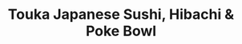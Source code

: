 ---
layout: place
title: "Touka Japanese Sushi, Hibachi & Poke Bowl"
permalink: /new-york/east-aurora/touka-japanese-sushi-hibachi-poke-bowl.html
stateAbbr: NY
stateName: New York
cityName: East Aurora
seo:
  name: "Touka Japanese Sushi, Hibachi & Poke Bowl"
  type: Restaurant
  links: http://www.toukabuffalo.com/
description: "Looking for sushi in East Aurora, New York? Check out Touka Japanese Sushi, Hibachi & Poke Bowl for a delightful Japanese dining experience. Enjoy a variety ..."
place_id: ChIJF8rSYeqn04kRg0xeDLzH52k
photos:
  - name: >-
      places/ChIJF8rSYeqn04kRg0xeDLzH52k/photos/AeeoHcLFWq2fk028myz3hbOuoK9bcT7fAHVuUnfQSfr6Vq-9HlUpBhpR6awxyCTd83ybXYBdqituxrMaSRggDiw5S5pO4VDZkX8n-EF71ddpQwU_AmufmKJ-CtJ77GjoMO_JgP6SjQ4T-7oTx0JENMrhtNrDiFKctfQlGnph96-Xc6xp3dVqYqp3tBFeJmjG4oKH1anRXy0uAADdZefgDd6SXy8ihthjnI5Iv8dw5ZIIQ9j_uZOXjTALHKDvl6D5FFezPcPZUkiGLLtF1hNRwo3mxbg1ScutuKDZhl_mH2c_DlbhukQxrFNniWVchXjyJTcrnHpvL7D1wJu6L55Mj4UN4NUBNVwwN8YuZ-m5S-mhTz7d2OckbdrVi7oMuKG_5Jipc9Um7z7RMX1DLmibtG31rDriuH5F85e0oZwfw8H6IyV0Rw
    widthPx: 4032
    heightPx: 2268
    authorAttributions:
      - displayName: Joel B
        uri: https://maps.google.com/maps/contrib/113337875822638439424
        photoUri: >-
          https://lh3.googleusercontent.com/a-/ALV-UjUwSOwuCJEBQJl0YMSr9jZrjICKcdrx_BHsmiNQjZcbMBSEH37_lA=s100-p-k-no-mo
    flagContentUri: >-
      https://www.google.com/local/imagery/report/?cb_client=maps_api_places.places_api&image_key=!1e10!2sCIHM0ogKEICAgIDy5uykaQ&hl=en-US
    googleMapsUri: >-
      https://www.google.com/maps/place//data=!3m4!1e2!3m2!1sCIHM0ogKEICAgIDy5uykaQ!2e10!4m2!3m1!1s0x89d3a7ea61d2ca17:0x69e7c7bc0c5e4c83
  - name: >-
      places/ChIJF8rSYeqn04kRg0xeDLzH52k/photos/AeeoHcJcJxXCxQqOJS8fkdkB8Gn7gKqM8SLrNYt_5d0FGMR6Q91LxcuJ7KSbslTDvzHTC-5KVz8ELwvpebdo5sDsu-pGbCP8IY8jN2KeEqNIgD-1Nlm-m7cWL5CQkMXlF6YZ61u-s5VmSoQW6vr8h1bWBBbgmvvbQ8gNNc_KRgz0HXnk8UtjJ_GAoHn2B54vphkdBlzz86nqz6DfIhNKOXlhNa9Vkos-afxBfo3mTbgnNCrL9ldoMVdNvA_OCQCq0Wt4eMsF2JI5I7VMENnKRwIM1q5YuZYU_soZ-QT3YBnjxW-BHcQxPCcmieYDqJhpHdutEIHO7mtASPSsCBy7He7TQUAC41eqXQBV6Djm4AbsCsFQ8dsoY-VpxdMvfpMjWVr5XtSJz-agNvXIyEP0hSjPCzLkK-ipZfFPmuTRAYYPTWkycRR4
    widthPx: 3000
    heightPx: 2000
    authorAttributions:
      - displayName: PETER LIN
        uri: https://maps.google.com/maps/contrib/111254593565568690154
        photoUri: >-
          https://lh3.googleusercontent.com/a-/ALV-UjV6Gb87nYklVToUXlEfjp7V2xC400Cx9UXX5SxJSz_FyA3Lu1d9=s100-p-k-no-mo
    flagContentUri: >-
      https://www.google.com/local/imagery/report/?cb_client=maps_api_places.places_api&image_key=!1e10!2sCIHM0ogKEICAgICi3pX_qQE&hl=en-US
    googleMapsUri: >-
      https://www.google.com/maps/place//data=!3m4!1e2!3m2!1sCIHM0ogKEICAgICi3pX_qQE!2e10!4m2!3m1!1s0x89d3a7ea61d2ca17:0x69e7c7bc0c5e4c83
  - name: >-
      places/ChIJF8rSYeqn04kRg0xeDLzH52k/photos/AeeoHcKRbllOz7LhGMiFjPhdpAF8kapGVuzZn6LywH_WZDcuk0CNdCuanWo2g-G761rLzJR6mmmGzcQrqVxyZq-H5tch3XmZD8a12LseYU3ydOU8hGHZCPIDzr1fKEXyqLQsCHFrbIh7vie-P1IBvROqbiweQfjs6dfYvLgvjUyO-pf8U18giZJyQuXyfOTEMOa-4kANtDVKkNeGV0GMnKr9E2xw1QFPK7fa1_TcC6jPZQOv9ncuOqy31HJeBGtxw5LBW4jcLYFXxMgk_pZaB7J5MUFjuxZLhWJ4pRAqih4_AUsoKA
    widthPx: 658
    heightPx: 931
    authorAttributions:
      - displayName: Touka Japanese Sushi, Hibachi & Poke Bowl
        uri: https://maps.google.com/maps/contrib/111318437991118116036
        photoUri: >-
          https://lh3.googleusercontent.com/a/ACg8ocLl_K9nqvMmRK7YX7nT2fkNCUn2grI5aRg-O8cgwE0buh7Np4U=s100-p-k-no-mo
    flagContentUri: >-
      https://www.google.com/local/imagery/report/?cb_client=maps_api_places.places_api&image_key=!1e10!2sAF1QipPtoj-Jg_Q-L2se89gy9esIfUVJH4tsgdO5MFg8&hl=en-US
    googleMapsUri: >-
      https://www.google.com/maps/place//data=!3m4!1e2!3m2!1sAF1QipPtoj-Jg_Q-L2se89gy9esIfUVJH4tsgdO5MFg8!2e10!4m2!3m1!1s0x89d3a7ea61d2ca17:0x69e7c7bc0c5e4c83
  - name: >-
      places/ChIJF8rSYeqn04kRg0xeDLzH52k/photos/AeeoHcJaezNiExFGDEe81TFhtM5VzA5u9avjCciIZhGi8WD-DEbUTmLI4WguL9esrOeOAcCxfw4meWncGQHn_AwuH1gp_mRBZiF3xoALSQZBada8KMn8NPzGJfYmlIq5jDnZRgCzbNQCaC-_GraOunkyL0phtk8VtX2DmBWoYIGMLEBnzFpQF0rEJyaFsV43SDAlUqafT1wH_DBjBljEK_U9ksF90bPUqOkRMv2YYaRJxPZ3sjHt2pz7m0p9KHe921OgE9YHYbOw87u9gyZXZXqJbEDPpgRo29EkhAD4p-4SVTMltdin-TXs4_Yvcw-Or8LCLUTDmrnK-B1l44-ALf92ndSNdaCyz_sjazCwHW_Oz2bhZTTdmYjfI8fo1SNKtBwsqF4YHrhsrxD0-5n0Q9VlXj3iZVFpUsyRfxl4E25waPYpljE
    widthPx: 4032
    heightPx: 2268
    authorAttributions:
      - displayName: Joel B
        uri: https://maps.google.com/maps/contrib/113337875822638439424
        photoUri: >-
          https://lh3.googleusercontent.com/a-/ALV-UjUwSOwuCJEBQJl0YMSr9jZrjICKcdrx_BHsmiNQjZcbMBSEH37_lA=s100-p-k-no-mo
    flagContentUri: >-
      https://www.google.com/local/imagery/report/?cb_client=maps_api_places.places_api&image_key=!1e10!2sCIHM0ogKEICAgIDy5uyExQE&hl=en-US
    googleMapsUri: >-
      https://www.google.com/maps/place//data=!3m4!1e2!3m2!1sCIHM0ogKEICAgIDy5uyExQE!2e10!4m2!3m1!1s0x89d3a7ea61d2ca17:0x69e7c7bc0c5e4c83
  - name: >-
      places/ChIJF8rSYeqn04kRg0xeDLzH52k/photos/AeeoHcIhJqrgDt9OtZpCN607aNniTi2vSy99sCEeowB_iQNRjYuKMUXiYya8Hd4TGrJNDNgz2xE4GmaBPQEyK3iCD7aqkrxKByeXMo9K_ObnzJQrxjGrmFbpQmzYRd97BZjRO97EXZlVlbujchahRVuWjVzR7-wCjvdhYxY3viWx-Oeh3FZIThSmND8DfJRUktyP8Vp51AwTMgtPjhe5LDBooM0GUc940Ej7jI7O_ECwQTFAvrLOTJaaLK-PDZNFx3hBn3JEM8bNg3W7OEXrZuSUxUykkQXDCa2Cu0Big2jNa5wWuvxcIY-FqS5R5FzytSUuvF5jWFBGv0-guGIHlY1wz_iyN5ecwUniRZEJiYDHXlxD9lCGeM4LJJ9FyCD-KaO4-TV2ml52LWfBvrfMQ2LA-ogsPLk9xfl6TkSQm3IaIHoMxg
    widthPx: 3024
    heightPx: 4032
    authorAttributions:
      - displayName: Tim Schosek
        uri: https://maps.google.com/maps/contrib/104959312271591917648
        photoUri: >-
          https://lh3.googleusercontent.com/a/ACg8ocJ8umEY6zg32YVI6TnuDQOfgt_eceNaTVgE8w0t3cghTliuhmc=s100-p-k-no-mo
    flagContentUri: >-
      https://www.google.com/local/imagery/report/?cb_client=maps_api_places.places_api&image_key=!1e10!2sCIHM0ogKEICAgICeitmaNQ&hl=en-US
    googleMapsUri: >-
      https://www.google.com/maps/place//data=!3m4!1e2!3m2!1sCIHM0ogKEICAgICeitmaNQ!2e10!4m2!3m1!1s0x89d3a7ea61d2ca17:0x69e7c7bc0c5e4c83
  - name: >-
      places/ChIJF8rSYeqn04kRg0xeDLzH52k/photos/AeeoHcK6iqJhGS-EhqHLpfYrx_qgfV0YXlAN2SEeJQM76ofuqSaKWlLeyCVP5nD-SFpD5rb7eWG52LEqw6S8PGKdUjhILWPEbx0vVuFr2RObCBa1DQyPNTzXQRSbu9Q8hA2_hnYQyZJ5dS1Aemn9a6wseg7gKS7VnatpLkkzr4_sK-ZnI1VssCZw1xJM1Ix5_g3mRebaeVDNmVoU2P-NZjOrDgmQp5Ui_2nYtTrtdl4sO41RFK-PTzvP81Ur5LoUUmZugTulngoq0qQ9w-8_kl-yRwwzP3ZLmyykd9a4ZKueLxGlMTGNxQRJGm-pSRJbp1gAUBRsgfsfDlFSQP2xXVd4PBSzzJtNmfpcTU1Elj8tEGMTC1cGVoN-2pjzN4xBRvbKxHMisDqDuM5_cOmrQGYwFdvp-vS-METrL-7OdNXfmy0jzZOR
    widthPx: 3024
    heightPx: 4032
    authorAttributions:
      - displayName: Tim Schosek
        uri: https://maps.google.com/maps/contrib/104959312271591917648
        photoUri: >-
          https://lh3.googleusercontent.com/a/ACg8ocJ8umEY6zg32YVI6TnuDQOfgt_eceNaTVgE8w0t3cghTliuhmc=s100-p-k-no-mo
    flagContentUri: >-
      https://www.google.com/local/imagery/report/?cb_client=maps_api_places.places_api&image_key=!1e10!2sCIHM0ogKEICAgICeitmatQE&hl=en-US
    googleMapsUri: >-
      https://www.google.com/maps/place//data=!3m4!1e2!3m2!1sCIHM0ogKEICAgICeitmatQE!2e10!4m2!3m1!1s0x89d3a7ea61d2ca17:0x69e7c7bc0c5e4c83
  - name: >-
      places/ChIJF8rSYeqn04kRg0xeDLzH52k/photos/AeeoHcIij_QAPn7-Yj5PsmQQqFVuTQFYnZmkucG8jChzjrErPtSNiKGm65LGn7qzkcD4SOr_-m2OSTnA1eNrSOGHlbtZhpyBem9yUKQBDMqxqJsOoX3sbsXlo64GWsihCqZNexW-Vrf0APXGauxjbpCX2Gx1o3KGBCfrLHDvyASw1Vem2Xxmq0dqcrAcvQx2Y2rlklk2UkQGLXtZ2pmiv-Q6vJ3GjPFaInPMBKLqSs026jVtF1lTvjrTTav16nHr_JRAB73kVYVGSKLNsAAdEXzY3zECExuJL6TALggC1oFEBqH3rhKk3z1c7ZHxii6DIGLjNuG_iDj4Tygw2lwtrttY-X51lGeltNhcNqOokJc1VqewG--iCvKoZDQ88Ty_i9NCIprKllQnW5NozW3YWu7f92PJH7bL9-j4Y-56hEBZESwDAQZp
    widthPx: 3024
    heightPx: 4032
    authorAttributions:
      - displayName: Tim Schosek
        uri: https://maps.google.com/maps/contrib/104959312271591917648
        photoUri: >-
          https://lh3.googleusercontent.com/a/ACg8ocJ8umEY6zg32YVI6TnuDQOfgt_eceNaTVgE8w0t3cghTliuhmc=s100-p-k-no-mo
    flagContentUri: >-
      https://www.google.com/local/imagery/report/?cb_client=maps_api_places.places_api&image_key=!1e10!2sCIHM0ogKEICAgICeitma1QE&hl=en-US
    googleMapsUri: >-
      https://www.google.com/maps/place//data=!3m4!1e2!3m2!1sCIHM0ogKEICAgICeitma1QE!2e10!4m2!3m1!1s0x89d3a7ea61d2ca17:0x69e7c7bc0c5e4c83
  - name: >-
      places/ChIJF8rSYeqn04kRg0xeDLzH52k/photos/AeeoHcKk0dPRxUiHxeb6qf3pLtqrNXqadJte4W9e5CvJBubVPV3ut1cCungXftE-VV6RJ0haTbRa4YbKB4vogw2UsrpvvUehORk0XIG6PEoCwxlKTWSS3EYm31csrcRZzbrwVv0o6AlgmHQ2WL_rhHfUKl0t9C6LrsYc-enHCQfWmf2nJ-fVLR6IkO-y-End3GvSa_wLctJ0iiOP9G_o8gMEfD-f4pr2_pJTJcB2S9yvVlUU62SzSQyYz7a3lXrkXFcm7zZMZtrohgA-hMh2AGNwT--rHcZxwB3BOZZE8QIMah7bSDXR_cEs5uASEZVa3nRvEoPlpjmY3L5wruT7k84jgc5_UgpQ7v18uay6e-5Jtj9WeTZVsslMB1WwDmrukdiLAx67M3wmq1XzJReThAzxT2O3aIFjc4tU-WFFGBndpG-p-g
    widthPx: 3024
    heightPx: 4032
    authorAttributions:
      - displayName: Tim Schosek
        uri: https://maps.google.com/maps/contrib/104959312271591917648
        photoUri: >-
          https://lh3.googleusercontent.com/a/ACg8ocJ8umEY6zg32YVI6TnuDQOfgt_eceNaTVgE8w0t3cghTliuhmc=s100-p-k-no-mo
    flagContentUri: >-
      https://www.google.com/local/imagery/report/?cb_client=maps_api_places.places_api&image_key=!1e10!2sCIHM0ogKEICAgICeitmaVQ&hl=en-US
    googleMapsUri: >-
      https://www.google.com/maps/place//data=!3m4!1e2!3m2!1sCIHM0ogKEICAgICeitmaVQ!2e10!4m2!3m1!1s0x89d3a7ea61d2ca17:0x69e7c7bc0c5e4c83
  - name: >-
      places/ChIJF8rSYeqn04kRg0xeDLzH52k/photos/AeeoHcL0N1aB5kjD-2lHNt7fn00EFNhZWNaCl9QhOhzNbrTC_1gDWJ8QEF1K10lLbDkqy2dH58G2OxI1JTlr2LfOjmq1sRBlWv7PK8mX1dc8eL0r-rFeJ4qrOHhZ4bmhbn5bTMsdOr5b8_PIzRlHuAX3QHOFFqB-kjcVGsEzlTYjNBL0ujBsYsEUrrTo_Ircb2p1_8hO0vbPNQGz7-RgWrtD0FOvrAMtC638RY0RtkPPU7rx252tXRsz133VaHObH8vea0WVuJQVb-fypDpvBP3E_NShv3I2VwrCa58hwSxMxwTSkMfEdS95xJ7VOjTNv6-HSkHewq-dZ7D-ruhJnvw2WwPq_Ie0dJIi602OYJmfLLP05zAQ0eIz0WA79kX06rmjby1I0SuJnF6Pdak6PmwWxZe6SB0YCYe63Dqvl_319-8STECf
    widthPx: 4000
    heightPx: 2252
    authorAttributions:
      - displayName: Joella (Joellasylvia71)
        uri: https://maps.google.com/maps/contrib/109430096949952541764
        photoUri: >-
          https://lh3.googleusercontent.com/a-/ALV-UjUbTxa5rv_6NF-yYSPL46JoUD7sbdnI-o1Je6EHiIt_BTitlles=s100-p-k-no-mo
    flagContentUri: >-
      https://www.google.com/local/imagery/report/?cb_client=maps_api_places.places_api&image_key=!1e10!2sCIHM0ogKEICAgIC1jqm0gAE&hl=en-US
    googleMapsUri: >-
      https://www.google.com/maps/place//data=!3m4!1e2!3m2!1sCIHM0ogKEICAgIC1jqm0gAE!2e10!4m2!3m1!1s0x89d3a7ea61d2ca17:0x69e7c7bc0c5e4c83
  - name: >-
      places/ChIJF8rSYeqn04kRg0xeDLzH52k/photos/AeeoHcITPYf5slYukrigkudsSSU6hwSD-I0brSzi3t_tOpWI6POYe_zdZdDrgyFPTigiIqY1_ixVZBxBxSNc4vez-Dj_iPUx5MmpUe2doYjYWA_D0cJ106_4OnXQq0C9iNQwhxEsODUjkvB_e3ePL7otMCtcIDvrhg0s820IcogaJ4JR0fQSfrB9B6-thVZFvK5jHBBUIp6WkUkjAXbJCRS6pOEZ09NMOCbxWzgmVTgtFl0pxdK8GescTJ-FTid2m3FjBU4tF-DFYA_cdrJf09kX6xTgwBG8bwaMApJABf_BHsgT-UGFBqBi17-OqK9-e64VTKz4BMz9Dk9gmM-6s5ymmuajVaZzsPg4Ap1HfQt5raA7mefLthU7ySdnFCG0Xf8f7hnGLQuYq2JAmxI3LzNf1PpBG4-lEHCEZ3gd3Z4qemBM5A
    widthPx: 3024
    heightPx: 4032
    authorAttributions:
      - displayName: Tim Schosek
        uri: https://maps.google.com/maps/contrib/104959312271591917648
        photoUri: >-
          https://lh3.googleusercontent.com/a/ACg8ocJ8umEY6zg32YVI6TnuDQOfgt_eceNaTVgE8w0t3cghTliuhmc=s100-p-k-no-mo
    flagContentUri: >-
      https://www.google.com/local/imagery/report/?cb_client=maps_api_places.places_api&image_key=!1e10!2sCIHM0ogKEICAgICeitmaFQ&hl=en-US
    googleMapsUri: >-
      https://www.google.com/maps/place//data=!3m4!1e2!3m2!1sCIHM0ogKEICAgICeitmaFQ!2e10!4m2!3m1!1s0x89d3a7ea61d2ca17:0x69e7c7bc0c5e4c83
address: 16 Buffalo Rd, East Aurora, NY 14052, USA
street: 16 Buffalo Rd
city: East Aurora
state: NY
zip: '14052'
country: USA
neighborhood: null
latitude: '42.768272'
longitude: '-78.629095'
accessibility_options:
  wheelchairAccessibleParking: true
  wheelchairAccessibleEntrance: true
  wheelchairAccessibleRestroom: true
business_status: OPERATIONAL
name: Touka Japanese Sushi, Hibachi & Poke Bowl
google_maps_links:
  directionsUri: >-
    https://www.google.com/maps/dir//''/data=!4m7!4m6!1m1!4e2!1m2!1m1!1s0x89d3a7ea61d2ca17:0x69e7c7bc0c5e4c83!3e0
  placeUri: https://maps.google.com/?cid=7631287704077880451
  writeAReviewUri: >-
    https://www.google.com/maps/place//data=!4m3!3m2!1s0x89d3a7ea61d2ca17:0x69e7c7bc0c5e4c83!12e1
  reviewsUri: >-
    https://www.google.com/maps/place//data=!4m4!3m3!1s0x89d3a7ea61d2ca17:0x69e7c7bc0c5e4c83!9m1!1b1
  photosUri: >-
    https://www.google.com/maps/place//data=!4m3!3m2!1s0x89d3a7ea61d2ca17:0x69e7c7bc0c5e4c83!10e5
primary_type: Japanese Restaurant
opening_hours:
  regular: null
  current: null
secondary_opening_hours:
  regular:
    weekdayDescriptions: null
    type: null
  current:
    weekdayDescriptions: null
    type: null
phone: (716) 655-8888
price_level: PRICE_LEVEL_MODERATE
price_range: $10 &ndash; $20
rating: '4.5'
rating_count: 97
website: http://www.toukabuffalo.com/
reviews: null
parking_options: null
payment_options: null
allow_dogs: null
curbside_pickup: null
delivery: null
dine_in: null
good_for_children: null
good_for_groups: null
good_for_sports: null
live_music: null
menu_for_children: null
outdoor_seating: null
reservable: null
restroom: null
serves_beer: null
serves_breakfast: null
serves_brunch: null
serves_cocktails: null
serves_coffee: null
serves_dinner: null
serves_dessert: null
serves_lunch: null
serves_vegetarian_food: null
serves_wine: null
takeout: null
summary: null

---